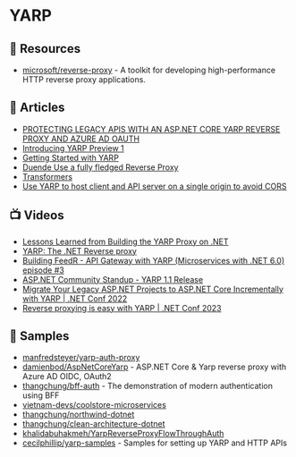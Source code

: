 # YARP


## 📘 Resources
- [microsoft/reverse-proxy](https://github.com/microsoft/reverse-proxy) - A toolkit for developing high-performance HTTP reverse proxy applications.

## 📕 Articles
- [PROTECTING LEGACY APIS WITH AN ASP.NET CORE YARP REVERSE PROXY AND AZURE AD OAUTH](https://damienbod.com/2021/01/11/protecting-legacy-apis-with-an-asp-net-core-yarp-reverse-proxy-and-azure-ad-oauth/)
- [Introducing YARP Preview 1](https://devblogs.microsoft.com/dotnet/introducing-yarp-preview-1/)
- [Getting Started with YARP](https://microsoft.github.io/reverse-proxy/articles/getting-started.html)
- [Duende Use a fully fledged Reverse Proxy](https://docs.duendesoftware.com/identityserver/v5/bff/apis/remote/)
- [Transformers](https://microsoft.github.io/reverse-proxy/articles/transforms.html)
- [Use YARP to host client and API server on a single origin to avoid CORS](https://swimburger.net/blog/dotnet/use-yarp-to-host-client-and-api-server-on-a-single-origin)

## 📺 Videos
- [Lessons Learned from Building the YARP Proxy on .NET](https://www.youtube.com/watch?v=WJcjlSEXqWA)
- [YARP: The .NET Reverse proxy](https://docs.microsoft.com/en-us/shows/On-NET/YARP-The-NET-Reverse-proxy)
- [Building FeedR - API Gateway with YARP (Microservices with .NET 6.0) episode #3](https://www.youtube.com/watch?v=jn0SFUennII)
- [ASP.NET Community Standup - YARP 1.1 Release](https://www.youtube.com/watch?v=2AERbOJwXG4)
- [Migrate Your Legacy ASP.NET Projects to ASP.NET Core Incrementally with YARP | .NET Conf 2022](https://www.youtube.com/watch?v=XQyCgwB_szI)
- [Reverse proxying is easy with YARP | .NET Conf 2023](https://www.youtube.com/watch?v=P8y8NAroVKk)

## 🚀 Samples
- [manfredsteyer/yarp-auth-proxy](https://github.com/manfredsteyer/yarp-auth-proxy)
- [damienbod/AspNetCoreYarp](https://github.com/damienbod/AspNetCoreYarp) - ASP.NET Core & Yarp reverse proxy with Azure AD OIDC, OAuth2
- [thangchung/bff-auth](https://github.com/thangchung/bff-auth) - The demonstration of modern authentication using BFF 
- [vietnam-devs/coolstore-microservices](https://github.com/vietnam-devs/coolstore-microservices/blob/main/src/BFFs/WebApiGateway/Startup.cs)
- [thangchung/northwind-dotnet](https://github.com/thangchung/northwind-dotnet/blob/main/AppGateway/appsettings.json)
- [thangchung/clean-architecture-dotnet](https://github.com/thangchung/clean-architecture-dotnet/blob/main/samples/AppGateway/appsettings.json)
- [khalidabuhakmeh/YarpReverseProxyFlowThroughAuth](https://github.com/khalidabuhakmeh/YarpReverseProxyFlowThroughAuth)
- [cecilphillip/yarp-samples](https://github.com/cecilphillip/yarp-samples) - Samples for setting up YARP and HTTP APIs